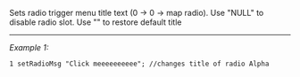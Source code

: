 Sets radio trigger menu title text (0 -> 0 -> map radio). Use "NULL" to disable radio slot. Use "" to restore default title


---
*Example 1:*
```sqf
1 setRadioMsg "Click meeeeeeeeee"; //changes title of radio Alpha
```